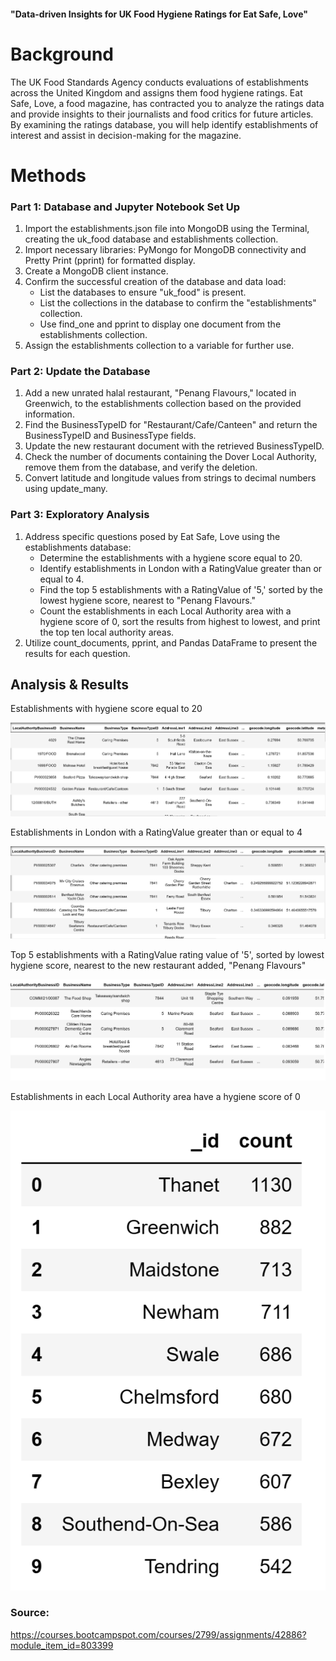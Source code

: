 #### "Data-driven Insights for UK Food Hygiene Ratings for Eat Safe, Love"


# Background

The UK Food Standards Agency conducts evaluations of establishments across the United Kingdom and assigns them food hygiene ratings. Eat Safe, Love, a food magazine, has contracted you to analyze the ratings data and provide insights to their journalists and food critics for future articles. By examining the ratings database, you will help identify establishments of interest and assist in decision-making for the magazine.

# Methods

### Part 1: Database and Jupyter Notebook Set Up

1. Import the establishments.json file into MongoDB using the Terminal, creating the uk_food database and establishments collection.
2. Import necessary libraries: PyMongo for MongoDB connectivity and Pretty Print (pprint) for formatted display.
3. Create a MongoDB client instance.
4. Confirm the successful creation of the database and data load:
   - List the databases to ensure "uk_food" is present.
   - List the collections in the database to confirm the "establishments" collection.
   - Use find_one and pprint to display one document from the establishments collection.
5. Assign the establishments collection to a variable for further use.

### Part 2: Update the Database

1. Add a new unrated halal restaurant, "Penang Flavours," located in Greenwich, to the establishments collection based on the provided information.
2. Find the BusinessTypeID for "Restaurant/Cafe/Canteen" and return the BusinessTypeID and BusinessType fields.
3. Update the new restaurant document with the retrieved BusinessTypeID.
4. Check the number of documents containing the Dover Local Authority, remove them from the database, and verify the deletion.
5. Convert latitude and longitude values from strings to decimal numbers using update_many.

### Part 3: Exploratory Analysis

1. Address specific questions posed by Eat Safe, Love using the establishments database:
   - Determine the establishments with a hygiene score equal to 20.
   - Identify establishments in London with a RatingValue greater than or equal to 4.
   - Find the top 5 establishments with a RatingValue of '5,' sorted by the lowest hygiene score, nearest to "Penang Flavours."
   - Count the establishments in each Local Authority area with a hygiene score of 0, sort the results from highest to lowest, and print the top ten local authority areas.
2. Utilize count_documents, pprint, and Pandas DataFrame to present the results for each question.


## Analysis & Results

Establishments with  hygiene score equal to 20

![Alt text](DF%20Results/est_hygiene_score%20equal_to_20.png)

Establishments in London with a RatingValue greater than or equal to 4

![Alt text](DF%20Results/est_ratingValue%20greater%20than%20or%20equal%20to%204.png)

Top 5 establishments with a RatingValue rating value of '5', sorted by lowest hygiene score, nearest to the new restaurant added, "Penang Flavours"

![Alt text](DF%20Results/est_top_five_nearest_Penang.png)

Establishments in each Local Authority area have a hygiene score of 0

![Alt text](DF%20Results/est_local_Autho_hygiene0.png)



### Source:
https://courses.bootcampspot.com/courses/2799/assignments/42886?module_item_id=803399
